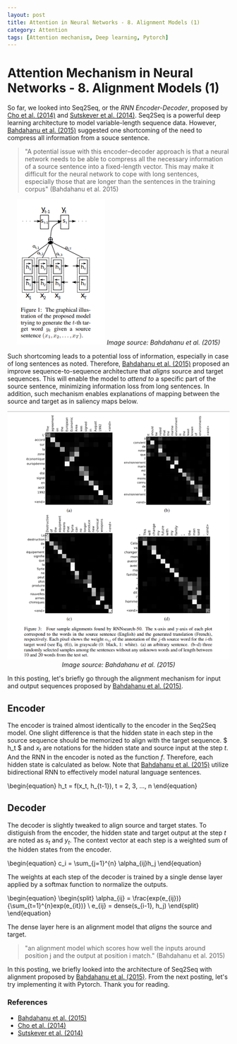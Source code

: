```yaml
---
layout: post
title: Attention in Neural Networks - 8. Alignment Models (1)
category: Attention
tags: [Attention mechanism, Deep learning, Pytorch]
---
```


# Attention Mechanism in Neural Networks - 8. Alignment Models (1)

So far, we looked into Seq2Seq, or the *RNN Encoder-Decoder*, proposed by [Cho et al. (2014)](http://emnlp2014.org/papers/pdf/EMNLP2014179.pdf) and [Sutskever et al. (2014)](https://papers.nips.cc/paper/5346-sequence-to-sequence-learning-with-neural-networks.pdf). Seq2Seq is a powerful deep learning architecture to model variable-length sequence data. However, [Bahdahanu et al. (2015)](https://arxiv.org/pdf/1409.0473.pdf) suggested one shortcoming of the need to compress all information from a souce sentence. 

> "A potential issue with this encoder–decoder approach is that a neural network needs to be able to compress all the necessary information of a source sentence into a fixed-length vector. This may make it difficult for the neural network to cope with long sentences, especially those that are longer than the sentences in the training corpus" (Bahdahanu et al. 2015) 

<p align = "center">
<img src ="/data/images/2020-03-05/0.PNG" width = "200px"/>
<i>Image source: Bahdahanu et al. (2015)</i>
</p>

Such shortcoming leads to a potential loss of information, especially in case of long sentences as noted. Therefore, [Bahdahanu et al. (2015)](https://arxiv.org/pdf/1409.0473.pdf) proposed an improve sequence-to-sequence architecture that *aligns* source and target sequences. This will enable the model to *attend to* a specific part of the source sentence, minimizing information loss from long sentences. In addition, such mechanism enables explanations of mapping between the source and target as in saliency maps below.


<p align = "center">
<img src ="/data/images/2020-03-05/1.PNG" width = "600px"/>
<i>Image source: Bahdahanu et al. (2015)</i>
</p>


In this posting, let's briefly go through the alignment mechanism for input and output sequences proposed by [Bahdahanu et al. (2015)](https://arxiv.org/pdf/1409.0473.pdf).

## Encoder

The encoder is trained almost identically to the encoder in the Seq2Seq model. One slight difference is that the hidden state in each step in the source sequence should be memorized to align with the target sequence. $ h_t $ and $x_t$ are notations for the hidden state and source input at the step $t$. And the RNN in the encoder is noted as the function $f$. Therefore, each hidden state is calculated as below. Note that [Bahdahanu et al. (2015)](https://arxiv.org/pdf/1409.0473.pdf) utilize bidirectional RNN to effectively model natural language sentences.

\begin{equation}
h_t = f(x_t, h_{t-1}), t = 2, 3, ..., n
\end{equation}

## Decoder

The decoder is slightly tweaked to align source and target states. To distiguish from the encoder, the hidden state and target output at the step $t$ are noted as $s_t$ and $y_t$. The context vector at each step is a weighted sum of the hidden states from the encoder.

\begin{equation}
c_i = \sum_{j=1}^{n} \alpha_{ij}h_j
\end{equation}

The weights at each step of the decoder is trained by a single dense layer applied by a softmax function to normalize the outputs.

\begin{equation}
\begin{split}
\alpha_{ij} = \frac{exp(e_{ij})}{\sum_{t=1}^{n}exp(e_{it})} \\
e_{ij} = dense(s_{i-1}, h_j)
\end{split}
\end{equation}

The dense layer here is an alignment model that *aligns* the source and target.

> "an alignment model which scores how well the inputs around position j and the output at position i match." (Bahdahanu et al. 2015)


In this posting, we briefly looked into the architecture of Seq2Seq with alignment proposed by [Bahdahanu et al. (2015)](https://arxiv.org/pdf/1409.0473.pdf). From the next posting, let's try implementing it with Pytorch. Thank you for reading.


### References

- [Bahdahanu et al. (2015)](https://arxiv.org/pdf/1409.0473.pdf)
- [Cho et al. (2014)](http://emnlp2014.org/papers/pdf/EMNLP2014179.pdf)
- [Sutskever et al. (2014)](https://papers.nips.cc/paper/5346-sequence-to-sequence-learning-with-neural-networks.pdf)

